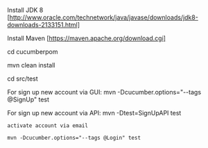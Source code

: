 Install JDK 8 [http://www.oracle.com/technetwork/java/javase/downloads/jdk8-downloads-2133151.html]

Install Maven [https://maven.apache.org/download.cgi]

cd cucumberpom

mvn clean install

cd src/test

For sign up new account via GUI:
    mvn -Dcucumber.options="--tags @SignUp" test

For sign up new account via API:
    mvn -Dtest=SignUpAPI test
    
    activate account via email
    
    mvn -Dcucumber.options="--tags @Login" test



